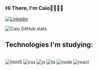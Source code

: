 ### Hi There, I'm Caio🙋🏻‍♂️😁
[![Linkedin](https://img.shields.io/badge/LinkedIn-0077B5?style=for-the-badge&logo=linkedin&logoColor=white/)](https://www.linkedin.com/in/caio-germano-36151b232/)

![Caio GitHub stats](https://github-readme-stats.vercel.app/api?username=CaioGermano93&show_icons=true&theme=radical)

## Technologies I'm studying:

<div style="display: inline_block"><br/>
  <img align-items="center" alt="html5" src="https://img.shields.io/badge/HTML5-E34F26?style=for-the-badge&logo=html5&logoColor=white" />
  <img align-items="center" alt="css" src="https://img.shields.io/badge/CSS3-1572B6?style=for-the-badge&logo=css3&logoColor=white" />
  <img align-items="center" alt="js" src="https://img.shields.io/badge/JavaScript-F7DF1E?style=for-the-badge&logo=javascript&logoColor=black" />
  <img align-items="center" alt="ts" src="https://img.shields.io/badge/TypeScript-007ACC?style=for-the-badge&logo=typescript&logoColor=white" />
  <img align-items="center" alt="node" src="https://img.shields.io/badge/Node.js-43853D?style=for-the-badge&logo=node.js&logoColor=white" />  
  <img align-items="center" alt="react" src="https://img.shields.io/badge/React-20232A?style=for-the-badge&logo=react&logoColor=61DAFB" />
</div></br>

